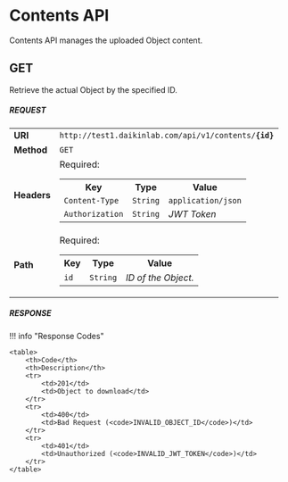 # Contents API

Contents API manages the uploaded Object content.

## GET

Retrieve the actual Object by the specified ID.

##### REQUEST

<table>
    <tr>
        <td nowrap><b>URI</b></td>
        <td><code>http://test1.daikinlab.com/api/v1/contents/<b>{id}</b></code></td>
    </tr>
    <tr>
        <td nowrap><b>Method</b></td>
        <td><code>GET</code></td>
    </tr>
    <tr>
        <td nowrap><b>Headers</b></td>
        <td>
            Required:</br>
            <table>
                <th>Key</th>
                <th>Type</th>
                <th>Value</th>
                <tr>
                    <td nowrap><code>Content-Type</code></td>
                    <td><code>String</code></td>
                    <td><code>application/json</code></td>
                </tr>
                <tr>
                    <td nowrap><code>Authorization</code></td>
                    <td><code>String</code></td>
                    <td><em>JWT Token</em></td>
                </tr>
            </table>
    </tr>
    <tr>
        <td nowrap><b>Path</b></td>
        <td>
            Required:</br>
            <table>
                <th>Key</th>
                <th>Type</th>
                <th>Value</th>
                <tr>
                    <td><code>id</code></td>
                    <td><code>String</code></td>
                    <td><em>ID of the Object.</em></td>
                </tr>
            </table>
        </td>
    </tr>
</table>

##### RESPONSE

!!! info "Response Codes"

    <table>
        <th>Code</th>
        <th>Description</th>
        <tr>
            <td>201</td>
            <td>Object to download</td>
        </tr>
        <tr>
            <td>400</td>
            <td>Bad Request (<code>INVALID_OBJECT_ID</code>)</td>
        </tr>
        <tr>
            <td>401</td>
            <td>Unauthorized (<code>INVALID_JWT_TOKEN</code>)</td>
        </tr>
    </table>
